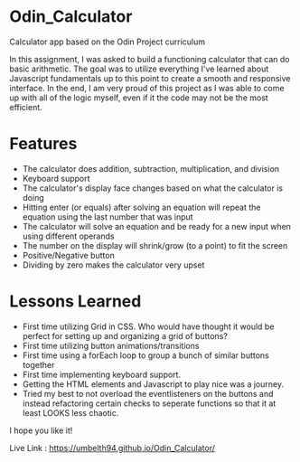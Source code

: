 # Odin_Calculator
Calculator app based on the Odin Project curriculum 

In this assignment, I was asked to build a functioning calculator that can do basic arithmetic.  The goal was to utilize everything I've learned about Javascript fundamentals up to this point to create a smooth and responsive interface.  In the end, I am very proud of this project as I was able to come up with all of the logic myself, even if it the code may not be the most efficient.

# Features
* The calculator does addition, subtraction, multiplication, and division
* Keyboard support
* The calculator's display face changes based on what the calculator is doing
* Hitting enter (or equals) after solving an equation will repeat the equation using the last number that was input
* The calculator will solve an equation and be ready for a new input when using different operands
* The number on the display will shrink/grow (to a point) to fit the screen
* Positive/Negative button 
* Dividing by zero makes the calculator very upset

# Lessons Learned
* First time utilizing Grid in CSS.  Who would have thought it would be perfect for setting up and organizing a grid of buttons?
* First time utilizing button animations/transitions
* First time using a forEach loop to group a bunch of similar buttons together
* First time implementing keyboard support.
* Getting the HTML elements and Javascript to play nice was a journey.
* Tried my best to not overload the eventlisteners on the buttons and instead refactoring certain checks to seperate functions so that it at least LOOKS less chaotic.

I hope you like it!  

Live Link : https://umbelth94.github.io/Odin_Calculator/ 
